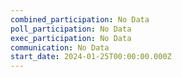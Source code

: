 ```yaml
---
combined_participation: No Data
poll_participation: No Data
exec_participation: No Data
communication: No Data
start_date: 2024-01-25T00:00:00.000Z
---
```

